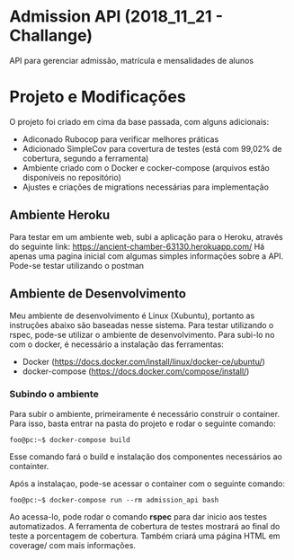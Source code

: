 # Admission API (2018_11_21 - Challange)

API para gerenciar admissão, matrícula e mensalidades de alunos


# Projeto e Modificações

O projeto foi criado em cima da base passada, com alguns adicionais:
- Adiconado Rubocop para verificar melhores práticas
- Adicionado SimpleCov para covertura de testes (está com 99,02% de cobertura, segundo a ferramenta)
- Ambiente criado com o Docker e cocker-compose (arquivos estão disponíveis no repositório)
- Ajustes e criações de migrations necessárias para implementação


## Ambiente Heroku

Para testar em um ambiente web, subi a aplicação para o Heroku, através do seguinte link:
https://ancient-chamber-63130.herokuapp.com/
Há apenas uma pagina inicial com algumas simples informações sobre a API. Pode-se testar utilizando o postman

## Ambiente de Desenvolvimento
Meu ambiente de desenvolvimento é Linux (Xubuntu), portanto as instruções abaixo são baseadas nesse sistema.
Para testar utilizando o rspec, pode-se utilizar o ambiente de desenvolvimento. Para subi-lo no com o docker, é necessário a instalação das ferramentas:
- Docker (https://docs.docker.com/install/linux/docker-ce/ubuntu/)
- docker-compose (https://docs.docker.com/compose/install/)

### Subindo o ambiente
Para subir o ambiente, primeiramente é necessário construir o container. Para isso, basta entrar na pasta do projeto e rodar o seguinte comando:

```console
foo@pc:~$ docker-compose build
```
Esse comando fará o build e instalação dos componentes necessários ao containter.

Após a instalaçao, pode-se acessar o container com o seguinte comando:
```console
foo@pc:~$ docker-compose run --rm admission_api bash
```
Ao acessa-lo, pode rodar o comando **rspec** para dar inicio aos testes automatizados.
A ferramenta de cobertura de testes mostrará ao final do teste a porcentagem de cobertura. Também criará uma página HTML em coverage/ com mais informações.
